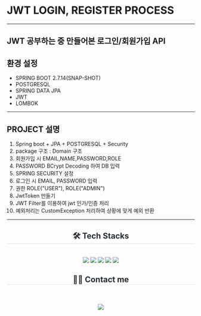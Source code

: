 # JWT LOGIN, REGISTER PROCESS
------------
JWT 공부하는 중 만들어본 로그인/회원가입 API
------------
## 환경 설정
- SPRING BOOT 2.7.14(SNAP-SHOT)
- POSTGRESQL
- SPRING DATA JPA
- JWT
- LOMBOK

------------
## PROJECT 설명
1. Spring boot + JPA + POSTGRESQL + Security 
2. package 구조 : Domain 구조 
3. 회원가입 시 EMAIL,NAME,PASSWORD,ROLE
4. PASSWORD BCrypt Decoding 하여 DB 입력
5. SPRING SECURITY 설정
6. 로그인 시 EMAIL, PASSWORD 입력
7. 권한 ROLE("USER"), ROLE("ADMIN")
8. JwtToken 만들기
9. JWT Filter를 이용하여 jwt 인가/인증 처리
10. 예외처리는 CustomException 처리하여 상황에 맞게 예외 반환
 ------------
<div align= "center">
    <h2 style="border-bottom: 1px solid #d8dee4; color: #282d33;"> 🛠️ Tech Stacks </h2> <br> 
    <div style="margin: 0 auto; text-align: center;" align= "center">
        <img src="https://img.shields.io/badge/Spring Boot-6DB33F?style=flat&logo=Spring Boot&logoColor=white">
          <img src="https://img.shields.io/badge/Java-007396?style=flat&logo=Java&logoColor=white">
        <img src="https://img.shields.io/badge/gradle-02303A?style=for-the-badge&logo=gradle&logoColor=white">
        <img src="https://img.shields.io/badge/postgres-%23316192.svg?style=for-the-badge&logo=postgresql&logoColor=white">
        <img src="https://img.shields.io/badge/JWT-black?style=for-the-badge&logo=JSON%20web%20tokens">
          </div>
    </div>
    <div align= "center">
    <h2 style="border-bottom: 1px solid #d8dee4; color: #282d33;"> 🧑‍💻 Contact me </h2> <br> 
    <div align= "center">  </div>  <br> 
    <div align= "center"> <a href="https://hits.seeyoufarm.com"> <img src="https://hits.seeyoufarm.com/api/count/incr/badge.svg?url=https%3A%2F%2Fgithub.com%2FJeonyunwhan%2F&count_bg=%23000000&title_bg=%23000000&icon=github.svg&icon_color=%23FFFFFF&title=GitHub&edge_flat=false"/></a>
       </div> 
    </div>
    
